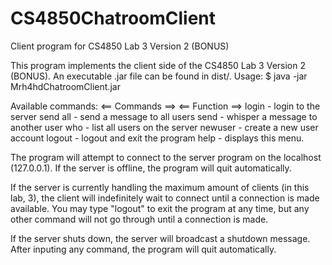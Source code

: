 # CS4850ChatroomClient
Client program for CS4850 Lab 3 Version 2 (BONUS)

This program implements the client side of the CS4850 Lab 3 Version 2 (BONUS).
An executable .jar file can be found in dist/.
Usage: $ java -jar Mrh4hdChatroomClient.jar

Available commands:
   <== Commands ==>                 <== Function ==>
login <username> <password>   - login to the server
send all <message>            - send a message to all users
send <username> <message>     - whisper a message to another user
who                           - list all users on the server
newuser <username> <password> - create a new user account
logout                        - logout and exit the program
help                          - displays this menu.

The program will attempt to connect to the server program on the localhost (127.0.0.1).
If the server is offline, the program will quit automatically.

If the server is currently handling the maximum amount of clients (in this lab, 3), the client
will indefinitely wait to connect until a connection is made available. You may type "logout"
to exit the program at any time, but any other command will not go through until a connection is
made.

If the server shuts down, the server will broadcast a shutdown message. After inputing any command,
the program will quit automatically.
